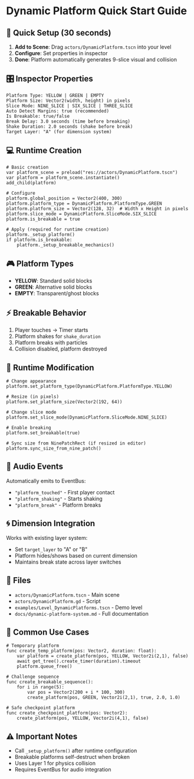 # Dynamic Platform Quick Start Guide

## 🚀 Quick Setup (30 seconds)

1. **Add to Scene**: Drag `actors/DynamicPlatform.tscn` into your level
2. **Configure**: Set properties in inspector
3. **Done**: Platform automatically generates 9-slice visual and collision

## 🎛️ Inspector Properties

```
Platform Type: YELLOW | GREEN | EMPTY
Platform Size: Vector2(width, height) in pixels
Slice Mode: NINE_SLICE | SIX_SLICE | THREE_SLICE
Auto Detect Margins: true (recommended)
Is Breakable: true/false
Break Delay: 3.0 seconds (time before breaking)
Shake Duration: 2.0 seconds (shake before break)
Target Layer: "A" (for dimension system)
```

## 💻 Runtime Creation

```gdscript
# Basic creation
var platform_scene = preload("res://actors/DynamicPlatform.tscn")
var platform = platform_scene.instantiate()
add_child(platform)

# Configure
platform.global_position = Vector2(400, 300)
platform.platform_type = DynamicPlatform.PlatformType.GREEN
platform.platform_size = Vector2(128, 32)  # Width x Height in pixels
platform.slice_mode = DynamicPlatform.SliceMode.SIX_SLICE
platform.is_breakable = true

# Apply (required for runtime creation)
platform._setup_platform()
if platform.is_breakable:
    platform._setup_breakable_mechanics()
```

## 🎮 Platform Types

- **YELLOW**: Standard solid blocks
- **GREEN**: Alternative solid blocks  
- **EMPTY**: Transparent/ghost blocks

## ⚡ Breakable Behavior

1. Player touches → Timer starts
2. Platform shakes for `shake_duration`
3. Platform breaks with particles
4. Collision disabled, platform destroyed

## 🔧 Runtime Modification

```gdscript
# Change appearance
platform.set_platform_type(DynamicPlatform.PlatformType.YELLOW)

# Resize (in pixels)
platform.set_platform_size(Vector2(192, 64))

# Change slice mode
platform.set_slice_mode(DynamicPlatform.SliceMode.NINE_SLICE)

# Enable breaking
platform.set_breakable(true)

# Sync size from NinePatchRect (if resized in editor)
platform.sync_size_from_nine_patch()
```

## 🎵 Audio Events

Automatically emits to EventBus:
- `"platform_touched"` - First player contact
- `"platform_shaking"` - Starts shaking
- `"platform_break"` - Platform breaks

## 🌀 Dimension Integration

Works with existing layer system:
- Set `target_layer` to "A" or "B"
- Platform hides/shows based on current dimension
- Maintains break state across layer switches

## 📁 Files

- `actors/DynamicPlatform.tscn` - Main scene
- `actors/DynamicPlatform.gd` - Script
- `examples/Level_DynamicPlatforms.tscn` - Demo level
- `docs/dynamic-platform-system.md` - Full documentation

## 🎯 Common Use Cases

```gdscript
# Temporary platform
func create_temp_platform(pos: Vector2, duration: float):
    var platform = create_platform(pos, YELLOW, Vector2i(2,1), false)
    await get_tree().create_timer(duration).timeout
    platform.queue_free()

# Challenge sequence
func create_breakable_sequence():
    for i in range(5):
        var pos = Vector2(200 + i * 100, 300)
        create_platform(pos, GREEN, Vector2i(2,1), true, 2.0, 1.0)

# Safe checkpoint platform
func create_checkpoint_platform(pos: Vector2):
    create_platform(pos, YELLOW, Vector2i(4,1), false)
```

## ⚠️ Important Notes

- Call `_setup_platform()` after runtime configuration
- Breakable platforms self-destruct when broken
- Uses Layer 1 for physics collision
- Requires EventBus for audio integration
